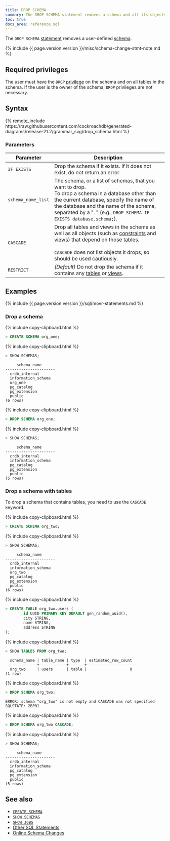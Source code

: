 ```yaml
---
title: DROP SCHEMA
summary: The DROP SCHEMA statement removes a schema and all its objects from a CockroachDB cluster.
toc: true
docs_area: reference.sql
---
```


The `DROP SCHEMA` [statement](sql-statements.html) removes a user-defined [schema](sql-name-resolution.html#naming-hierarchy).

{%  include {{  page.version.version  }}/misc/schema-change-stmt-note.md %}

## Required privileges

The user must have the `DROP` [privilege](authorization.html#assign-privileges) on the schema and on all tables in the schema. If the user is the owner of the schema, `DROP` privileges are not necessary.

## Syntax

<div>
{%  remote_include https://raw.githubusercontent.com/cockroachdb/generated-diagrams/release-21.2/grammar_svg/drop_schema.html %}
</div>

### Parameters

Parameter | Description
----------|------------
`IF EXISTS`   | Drop the schema if it exists. If it does not exist, do not return an error.
`schema_name_list`  | The schema, or a list of schemas, that you want to drop.<br>To drop a schema in a database other than the current database, specify the name of the database and the name of the schema, separated by a "`.`" (e.g., `DROP SCHEMA IF EXISTS database.schema;`).
`CASCADE` | Drop all tables and views in the schema as well as all objects (such as [constraints](constraints.html) and [views](views.html)) that depend on those tables.<br><br>`CASCADE` does not list objects it drops, so should be used cautiously.
`RESTRICT` | _(Default)_ Do not drop the schema if it contains any [tables](create-table.html) or [views](create-view.html).

## Examples

{%  include {{ page.version.version }}/sql/movr-statements.md %}

### Drop a schema

{%  include copy-clipboard.html %}
~~~ sql
> CREATE SCHEMA org_one;
~~~

{%  include copy-clipboard.html %}
~~~ sql
> SHOW SCHEMAS;
~~~

~~~
     schema_name
----------------------
  crdb_internal
  information_schema
  org_one
  pg_catalog
  pg_extension
  public
(6 rows)
~~~

{%  include copy-clipboard.html %}
~~~ sql
> DROP SCHEMA org_one;
~~~

{%  include copy-clipboard.html %}
~~~ sql
> SHOW SCHEMAS;
~~~

~~~
     schema_name
----------------------
  crdb_internal
  information_schema
  pg_catalog
  pg_extension
  public
(5 rows)
~~~

### Drop a schema with tables

To drop a schema that contains tables, you need to use the `CASCADE` keyword.

{%  include copy-clipboard.html %}
~~~ sql
> CREATE SCHEMA org_two;
~~~

{%  include copy-clipboard.html %}
~~~ sql
> SHOW SCHEMAS;
~~~

~~~
     schema_name
----------------------
  crdb_internal
  information_schema
  org_two
  pg_catalog
  pg_extension
  public
(6 rows)
~~~

{%  include copy-clipboard.html %}
~~~ sql
> CREATE TABLE org_two.users (
        id UUID PRIMARY KEY DEFAULT gen_random_uuid(),
        city STRING,
        name STRING,
        address STRING
);
~~~

{%  include copy-clipboard.html %}
~~~ sql
> SHOW TABLES FROM org_two;
~~~

~~~
  schema_name | table_name | type  | estimated_row_count
--------------+------------+-------+----------------------
  org_two     | users      | table |                   0
(1 row)
~~~

{%  include copy-clipboard.html %}
~~~ sql
> DROP SCHEMA org_two;
~~~

~~~
ERROR: schema "org_two" is not empty and CASCADE was not specified
SQLSTATE: 2BP01
~~~

{%  include copy-clipboard.html %}
~~~ sql
> DROP SCHEMA org_two CASCADE;
~~~

{%  include copy-clipboard.html %}
~~~ sql
> SHOW SCHEMAS;
~~~

~~~
     schema_name
----------------------
  crdb_internal
  information_schema
  pg_catalog
  pg_extension
  public
(5 rows)
~~~

## See also

- [`CREATE SCHEMA`](create-schema.html)
- [`SHOW SCHEMAS`](show-schemas.html)
- [`SHOW JOBS`](show-jobs.html)
- [Other SQL Statements](sql-statements.html)
- [Online Schema Changes](online-schema-changes.html)
